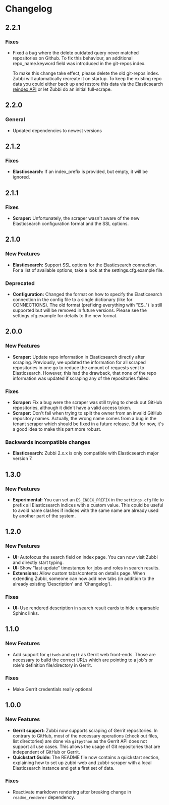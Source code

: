 # Changelog

## 2.2.1

### Fixes
- Fixed a bug where the delete outdated query never matched repositories on
  Github. To fix this behaviour, an additional repo_name.keyword field was
  introduced in the git-repos index.

  To make this change take effect, please delete the old git-repos index. Zubbi
  will automatically recreate it on startup. To keep the existing repo data you
  could either back up and restore this data via the Elasticsearch
  [reindex API](https://www.elastic.co/guide/en/elasticsearch/reference/current/docs-reindex.html)
  or let Zubbi do an initial full-scrape.

## 2.2.0

### General
- Updated dependencies to newest versions

## 2.1.2

### Fixes
- **Elasticsearch:** If an index_prefix is provided, but empty, it will be ignored.

## 2.1.1

### Fixes
- **Scraper:** Unfortunately, the scraper wasn't aware of the new Elasticsearch
  configuration format and the SSL options.

## 2.1.0

### New Features
- **Elasticsearch:** Support SSL options for the Elasticsearch connection. For a
  list of available options, take a look at the settings.cfg.example file.

### Deprecated
- **Configuration:** Changed the format on how to specify the Elasticsearch
  connection in the config file to a single dictionary (like for CONNECTIONS).
  The old format (prefixing everything with "ES_") is still supported but will
  be removed in future versions. Please see the settings.cfg.example for details
  to the new format.

## 2.0.0

### New Features
- **Scraper:** Update repo information in Elasticsearch directly after scraping.
  Previously, we updated the information for all scraped repositories in one go to
  reduce the amount of requests sent to Elasticsearch. However, this had the drawback,
  that none of the repo information was updated if scraping any of the repositories
  failed.

### Fixes
- **Scraper:** Fix a bug were the scraper was still trying to check out GitHub
  repositories, although it didn't have a valid access token.
- **Scraper:** Don't fail when trying to split the owner from an invalid GitHub
  repository names. Actually, the wrong name comes from a bug in the tenant scraper
  which should be fixed in a future release. But for now, it's a good idea to make
  this part more robust.

### Backwards incompatible changes
- **Elasticsearch:** Zubbi 2.x.x is only compatible with Elasticsearch major version 7.

## 1.3.0

### New Features
- **Experimental:** You can set an `ES_INDEX_PREFIX` in the `settings.cfg` file to
  prefix all Elasticsearch indices with a custom value. This could be useful to avoid
  name clashes if indices with the same name are already used by another part of the
  system.

## 1.2.0

### New Features
- **UI:** Autofocus the search field on index page. You can now visit Zubbi and
  directly start typing.
- **UI:** Show "last update" timestamps for jobs and roles in search results.
- **Extensions:** Allow custom tabs/contents on details page. When extending Zubbi,
  someone can now add new tabs (in addition to the already existing 'Description'
  and 'Changelog').

### Fixes
- **UI:** Use rendered description in search result cards to hide unparsable
  Sphinx links.

## 1.1.0

### New Features
- Add support for `gitweb` and `cgit` as Gerrit web front-ends. Those are
  necessary to build the correct URLs which are pointing to a job's or role's
  definition file/directory in Gerrit.

### Fixes
- Make Gerrit credentials really optional

## 1.0.0

### New Features
- **Gerrit support:** Zubbi now supports scraping of Gerrit repositories. In
  contrary to GitHub, most of the necessary operations (check out files, list
  directories) are done via `gitpython` as the Gerrit API does not support all
  use cases. This allows the usage of Git repositories that are independent of
  GitHub or Gerrit.
- **Quickstart Guide:** The README file now contains a quickstart section,
  explaining how to set up zubbi-web and zubbi-scraper with a local Elasticsearch
  instance and get a first set of data.

### Fixes
- Reactivate markdown rendering after breaking change in `readme_renderer`
  dependency.
